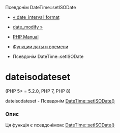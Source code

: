 Псевдонім DateTime::setISODate

-   [« date\_interval\_format](function.date-interval-format.html)
    
-   [date\_modify »](function.date-modify.html)
    
-   [PHP Manual](index.html)
    
-   [Функции даты и времени](ref.datetime.html)
    
-   Псевдонім DateTime::setISODate
    

# dateisodateset

(PHP 5> = 5.2.0, PHP 7, PHP 8)

dateisodateset - Псевдонім [DateTime::setISODate()](datetime.setisodate.html)

### Опис

Ця функція є псевдонімом: [DateTime::setISODate()](datetime.setisodate.html)